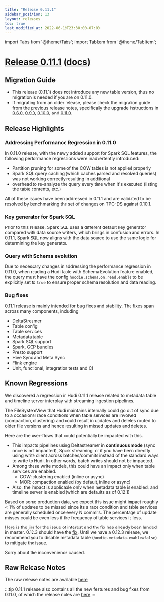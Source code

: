 ```yaml
---
title: "Release 0.11.1"
sidebar_position: 13
layout: releases
toc: true
last_modified_at: 2022-06-19T23:30:00-07:00
---
```

import Tabs from '@theme/Tabs';
import TabItem from '@theme/TabItem';

# [Release 0.11.1](https://github.com/apache/hudi/releases/tag/release-0.11.1) ([docs](/docs/quick-start-guide))

## Migration Guide

* This release (0.11.1) does not introduce any new table version, thus no migration is needed if you are on 0.11.0.
* If migrating from an older release, please check the migration guide from the previous release notes, specifically
the upgrade instructions in [0.6.0](/releases/release-0.6.0#migration-guide-for-this-release),
[0.9.0](/releases/release-0.9.0#migration-guide-for-this-release), [0.10.0](/releases/release-0.10.0#migration-guide), and 
[0.11.0](/releases/release-0.11.0#migration-guide).


## Release Highlights

### Addressing Performance Regression in 0.11.0

In 0.11.0 release, with the newly added support for Spark SQL features, the following performance regressions were
inadvertently introduced:
* Partition pruning for some of the COW tables is not applied properly
* Spark SQL query caching (which caches parsed and resolved queries) was not working correctly resulting in additional
* overhead to re-analyze the query every time when it's executed (listing the table contents, etc.)

All of these issues have been addressed in 0.11.1 and are validated to be resolved by benchmarking the set of changes
on TPC-DS against 0.10.1.

### Key generator for Spark SQL

Prior to this release, Spark SQL uses a different default key generator compared with data source writers, which brings
in confusion and errors.  In 0.11.1, Spark SQL now aligns with the data source to use the same logic for determining
the key generator.

### Query with Schema evolution

Due to necessary changes in addressing the performance regression in 0.11.0, when reading a Hudi table with Schema
Evolution feature enabled, the query must have the config `hoodie.schema.on.read.enable` to be explicitly set to `true`
to ensure proper schema resolution and data reading.

### Bug fixes

0.11.1 release is mainly intended for bug fixes and stability. The fixes span across many components, including
* DeltaStreamer
* Table config
* Table services
* Metadata table
* Spark SQL support
* Spark, GCP bundles
* Presto support
* Hive Sync and Meta Sync
* Flink engine
* Unit, functional, integration tests and CI

## Known Regressions

We discovered a regression in Hudi 0.11.1 release related to metadata table and timeline server interplay with streaming ingestion pipelines.

The FileSystemView that Hudi maintains internally could go out of sync due to a occasional race conditions when table services are involved
(compaction, clustering) and could result in updates and deletes routed to older file versions and hence resulting in missed updates and deletes.

Here are the user-flows that could potentially be impacted with this.

- This impacts pipelines using Deltastreamer in **continuous mode** (sync once is not impacted), Spark streaming, or if you have been directly
  using write client across batches/commits instead of the standard ways to write to Hudi. In other words, batch writes should not be impacted.
- Among these write models, this could have an impact only when table services are enabled.
  - COW: clustering enabled (inline or async)
  - MOR: compaction enabled (by default, inline or async)
- Also, the impact is applicable only when metadata table is enabled, and timeline server is enabled (which are defaults as of 0.12.1)

Based on some production data, we expect this issue might impact roughly < 1% of updates to be missed, since its a race condition
and table services are generally scheduled once every N commits. The percentage of update misses could be even less if the
frequency of table services is less.

[Here](https://issues.apache.org/jira/browse/HUDI-5863) is the jira for the issue of interest and the fix has already been landed in master.
0.12.3 should have the [fix](https://github.com/apache/hudi/pull/8079). Until we have a 0.12.3 release, we recommend you to disable metadata table
(`hoodie.metadata.enable=false`) to mitigate the issue.

Sorry about the inconvenience caused.

## Raw Release Notes

The raw release notes are available [here](https://issues.apache.org/jira/secure/ReleaseNote.jspa?projectId=12322822&version=12351597)

:::tip
0.11.1 release also contains all the new features and bug fixes from 0.11.0, of which the release notes are [here](/releases/release-0.11.0)
:::